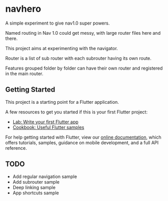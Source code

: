 # navhero

A simple experiment to give nav1.0 super powers.

Named routing in Nav 1.0 could get messy, with large router files here and there.

This project aims at experimenting with the navigator.

Router is a list of sub router with each subrouter having its own route.

Features grouped folder by folder can have their own router and registered in the main router.

## Getting Started

This project is a starting point for a Flutter application.

A few resources to get you started if this is your first Flutter project:

- [Lab: Write your first Flutter app](https://flutter.dev/docs/get-started/codelab)
- [Cookbook: Useful Flutter samples](https://flutter.dev/docs/cookbook)

For help getting started with Flutter, view our
[online documentation](https://flutter.dev/docs), which offers tutorials,
samples, guidance on mobile development, and a full API reference.

## TODO
- Add regular navigation sample
- Add subrouter sample
- Deep linking sample
- App shortcuts sample
